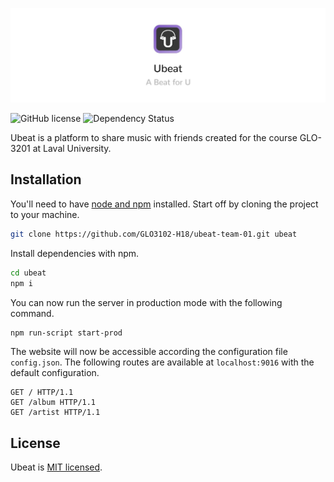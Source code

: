 ![](https://raw.githubusercontent.com/afrigon/ubeat/master/static/img/banner.jpg)

![GitHub license](https://img.shields.io/badge/license-MIT-blue.svg)
![Dependency Status](https://david-dm.org/afrigon/ubeat/status.svg)

Ubeat is a platform to share music with friends created for the course GLO-3201 at Laval University.

## Installation

You'll need to have [node and npm](https://nodejs.org/en/download/) installed. Start off by cloning the project to your machine.

```sh
git clone https://github.com/GLO3102-H18/ubeat-team-01.git ubeat
```

Install dependencies with npm.

```sh
cd ubeat
npm i
```

You can now run the server in production mode with the following command.

```sh
npm run-script start-prod
```

The website will now be accessible according the configuration file ```config.json```. The following routes are available at ```localhost:9016``` with the default configuration.

```
GET / HTTP/1.1
GET /album HTTP/1.1
GET /artist HTTP/1.1
```

## License

Ubeat is [MIT licensed](./LICENSE).
